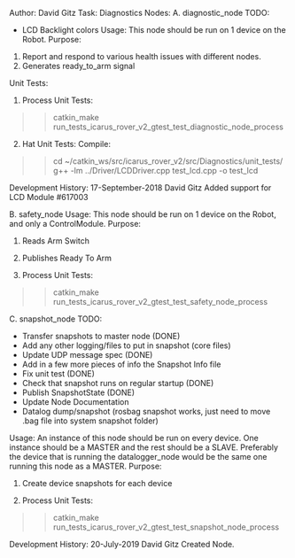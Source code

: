Author: David Gitz
Task: Diagnostics
Nodes:
A. diagnostic_node
TODO:
 - LCD Backlight colors
Usage: This node should be run on 1 device on the Robot.
Purpose: 
1. Report and respond to various health issues with different nodes.
2. Generates ready_to_arm signal

Unit Tests:
1.  Process Unit Tests:
  >>catkin_make run_tests_icarus_rover_v2_gtest_test_diagnostic_node_process
2.  Hat Unit Tests:
  Compile: 
  >>cd ~/catkin_ws/src/icarus_rover_v2/src/Diagnostics/unit_tests/
  >>g++ -lm ../Driver/LCDDriver.cpp test_lcd.cpp -o test_lcd
  
Development History:
17-September-2018 David Gitz
Added support for LCD Module #617003
  
B. safety_node
Usage: This node should be run on 1 device on the Robot, and only a ControlModule.
Purpose:
1. Reads Arm Switch 
2. Publishes Ready To Arm

1.  Process Unit Tests:
  >>catkin_make run_tests_icarus_rover_v2_gtest_test_safety_node_process

C. snapshot_node
TODO:
- Transfer snapshots to master node (DONE)
- Add any other logging/files to put in snapshot (core files)
- Update UDP message spec (DONE)
- Add in a few more pieces of info the Snapshot Info file
- Fix unit test (DONE)
- Check that snapshot runs on regular startup (DONE)
- Publish SnapshotState (DONE)
- Update Node Documentation
- Datalog dump/snapshot (rosbag snapshot works, just need to move .bag file into system snapshot folder)

Usage: An instance of this node should be run on every device.  One instance should be a MASTER and the rest should be a SLAVE.  Preferably the device that is running the datalogger_node would be the same one running this node as a MASTER.
Purpose:
1. Create device snapshots for each device

1. Process Unit Tests:
  >>catkin_make run_tests_icarus_rover_v2_gtest_test_snapshot_node_process

  Development History:
  20-July-2019 David Gitz
  Created Node.
